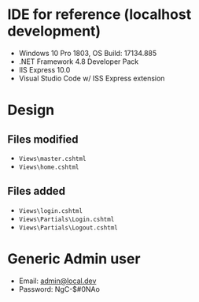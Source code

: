 # IDE for reference (localhost development)
* Windows 10 Pro 1803, OS Build: 17134.885
* .NET Framework 4.8 Developer Pack
* IIS Express 10.0
* Visual Studio Code w/ ISS Express extension

# Design

## Files modified
* `Views\master.cshtml`
* `Views\home.cshtml`

## Files added
* `Views\login.cshtml`
* `Views\Partials\Login.cshtml`
* `Views\Partials\Logout.cshtml`

# Generic Admin user
* Email: admin@local.dev
* Password: NgC-$#0NAo